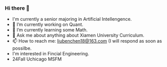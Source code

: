 ### Hi there 👋
- I'm currently a senior majoring in Artificial Intellengence.
- 🔭 I’m currently working on Quant.
- 🌱 I’m currently learning some Math.
- 💬 Ask me about anything about Xiamen University Curriculum. 
- 📫 How to reach me: liubenchen18@163.com (I will respond as soon as possilbe.
- I'm interested in Fincial Engineering.
- 24Fall Uchicago MSFM
